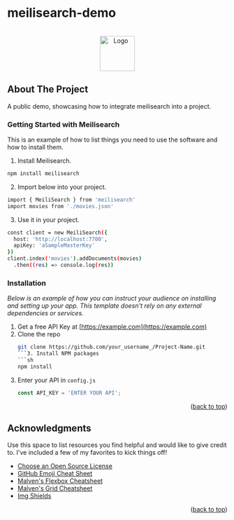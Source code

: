 # meilisearch-demo

<!-- PROJECT LOGO -->
<br />
<div align="center">
  <a href="https://github.com/othneildrew/Best-README-Template">
    <img src="images/logo.png" alt="Logo" width="80" height="80">
  </a>
</div>

<!-- ABOUT THE PROJECT -->
## About The Project

A public demo, showcasing how to integrate meilisearch into a project.

### Getting Started with Meilisearch

This is an example of how to list things you need to use the software and how to install them.

1. Install Meilisearch.


  ```sh
 npm install meilisearch

```
2. Import below into your project.

```sh
import { MeiliSearch } from 'meilisearch'
import movies from './movies.json'
```
3. Use it in your project.

```sh
const client = new MeiliSearch({
  host: 'http://localhost:7700',
  apiKey: 'aSampleMasterKey'
})
client.index('movies').addDocuments(movies)
  .then((res) => console.log(res))

```
### Installation

_Below is an example of how you can instruct your audience on installing and setting up your app. This template doesn't rely on any external dependencies or services._

1. Get a free API Key at [https://example.com](https://example.com)
2. Clone the repo
   ```sh
   git clone https://github.com/your_username_/Project-Name.git
   ```3. Install NPM packages
   ```sh
   npm install
   ```
4. Enter your API in `config.js`
   ```js
   const API_KEY = 'ENTER YOUR API';
   ```

<p align="right">(<a href="#readme-top">back to top</a>)</p>

<!-- ACKNOWLEDGMENTS -->
## Acknowledgments

Use this space to list resources you find helpful and would like to give credit to. I've included a few of my favorites to kick things off!

* [Choose an Open Source License](https://choosealicense.com)
* [GitHub Emoji Cheat Sheet](https://www.webpagefx.com/tools/emoji-cheat-sheet)
* [Malven's Flexbox Cheatsheet](https://flexbox.malven.co/)
* [Malven's Grid Cheatsheet](https://grid.malven.co/)
* [Img Shields](https://shields.io)
<p align="right">(<a href="#readme-top">back to top</a>)</p>
